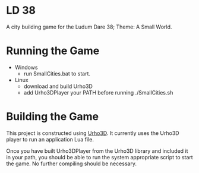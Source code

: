 LD 38
=====
A city building game for the Ludum Dare 38; Theme: A Small World.

Running the Game
================
* Windows
	- run SmallCities.bat to start.
* Linux
	- download and build Urho3D
	- add Urho3DPlayer your PATH before running ./SmallCities.sh

Building the Game
================
This project is constructed using [Urho3D](https://urho3d.github.io). It
currently uses the Urho3D player to run an application Lua file.

Once you have built Urho3DPlayer from the Urho3D library and included it in your
path, you should be able to run the system appropriate script to start the game.
No further compiling should be necessary.

